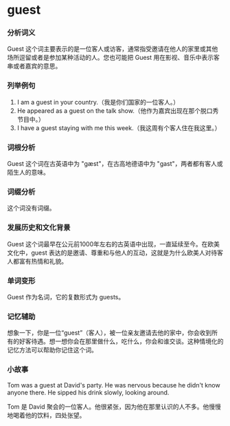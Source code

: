 # guest

### 分析词义

  

Guest 这个词主要表示的是一位客人或访客，通常指受邀请在他人的家里或其他场所逗留或者是参加某种活动的人。您也可能把 Guest 用在影视、音乐中表示客串或者嘉宾的意思。

  

### 列举例句

  

1.  I am a guest in your country.（我是你们国家的一位客人。）
2.  He appeared as a guest on the talk show.（他作为嘉宾出现在那个脱口秀节目中。）
3.  I have a guest staying with me this week.（我这周有个客人住在我这里。）

  

### 词根分析

  

Guest 这个词在古英语中为 "gæst"，在古高地德语中为 "gast"，两者都有客人或陌生人的意味。

  

### 词缀分析

  

这个词没有词缀。

  

### 发展历史和文化背景

  

Guest 这个词最早在公元前1000年左右的古英语中出现，一直延续至今。在欧美文化中，guest 表达的是邀请、尊重和与他人的互动，这就是为什么欧美人对待客人都富有热情和礼貌。

  

### 单词变形

  

Guest 作为名词，它的复数形式为 guests。

  

### 记忆辅助

  

想象一下，你是一位“guest”（客人），被一位亲友邀请去他的家中，你会收到所有的好客待遇。想一想你会在那里做什么，吃什么，你会和谁交谈。这种情境化的记忆方法可以帮助你记住这个词。

  

### 小故事

  

Tom was a guest at David's party. He was nervous because he didn't know anyone there. He sipped his drink slowly, looking around.

  

Tom 是 David 聚会的一位客人。他很紧张，因为他在那里认识的人不多。他慢慢地喝着他的饮料，四处张望。
